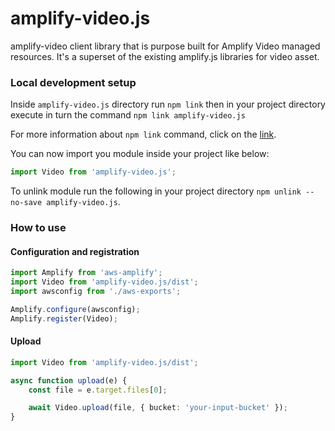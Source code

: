 # amplify-video.js
amplify-video client library that is purpose built for Amplify Video managed resources. It's a superset of the existing amplify.js libraries for video asset.

### Local development setup
Inside `amplify-video.js` directory run `npm link` then in your project directory execute in turn the command `npm link amplify-video.js`

For more information about `npm link` command, click on the [link](https://docs.npmjs.com/cli/v7/commands/npm-link).

You can now import you module inside your project like below:

```ts
import Video from 'amplify-video.js';
```

To unlink module run the following in your project directory `npm unlink --no-save amplify-video.js`.

### How to use 

#### Configuration and registration
```ts
import Amplify from 'aws-amplify';
import Video from 'amplify-video.js/dist';
import awsconfig from './aws-exports';

Amplify.configure(awsconfig);
Amplify.register(Video);
```


#### Upload
```ts
import Video from 'amplify-video.js/dist';

async function upload(e) {
    const file = e.target.files[0];

    await Video.upload(file, { bucket: 'your-input-bucket' });
}
```